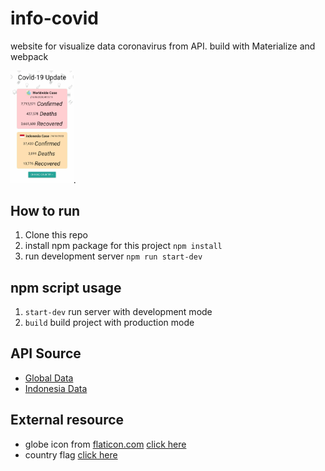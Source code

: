 # info-covid
website for visualize data coronavirus from API. build with Materialize and webpack

<img src="./view-mobile.jpg" width="20%">.

## How to run
1. Clone this repo
2. install npm package for this project `npm install`
3. run development server `npm run start-dev`

## npm script usage
1. `start-dev` run server with development mode
2. `build` build project with production mode

## API Source
- [Global Data](https://github.com/mathdroid/covid-19-api)
- [Indonesia Data](https://github.com/mathdroid/indonesia-covid-19-api)

## External resource
- globe icon from [flaticon.com](https://flaticon.com) [click here](https://www.flaticon.com/free-icon/planet_2994319?term=worldwide&page=1&position=33)
- country flag [click here](https://www.countryflags.io/)
